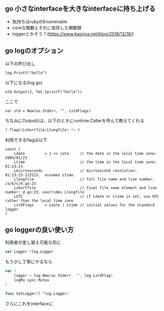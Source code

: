 ## go 小さなinterfaceを大きなinterfaceに持ち上げる

- 気持ちはrubyのEnumerable
- coreな関数とそれに依存した関数群
- loggerとかそう？(https://www.kaoriya.net/blog/2018/12/16/)

## go logのオプション

以下の呼び出し

```
log.Printf("hello")
```

以下になる(log.go)

```
std.Output(2, fmt.Sprintf("hello"))
```

ここで

```
var std = New(os.Stderr, "", LstdFlags)
```

ちなみにOutput()は、以下のときにruntime.Callerを呼んで教えてくれる

```go
l.flag&(Lshortfile|Llongfile) != 0 
```

利用できるflagは以下

```
const (
	Ldate         = 1 << iota     // the date in the local time zone: 2009/01/23
	Ltime                         // the time in the local time zone: 01:23:23
	Lmicroseconds                 // microsecond resolution: 01:23:23.123123.  assumes Ltime.
	Llongfile                     // full file name and line number: /a/b/c/d.go:23
	Lshortfile                    // final file name element and line number: d.go:23. overrides Llongfile
	LUTC                          // if Ldate or Ltime is set, use UTC rather than the local time zone
	LstdFlags     = Ldate | Ltime // initial values for the standard logger
)
```

## go loggerの良い使い方

利用者が差し替え可能な形に

```go
var Logger *log.Logger
```

もう少し丁寧にやるなら

```go
var (
	logger = log.New(os.Stderr, "", log.LstdFlag)
    logMu sync.Mutex
)

func SetLogger(l *log.Logger)
```

さらにこれをinterfaceに

